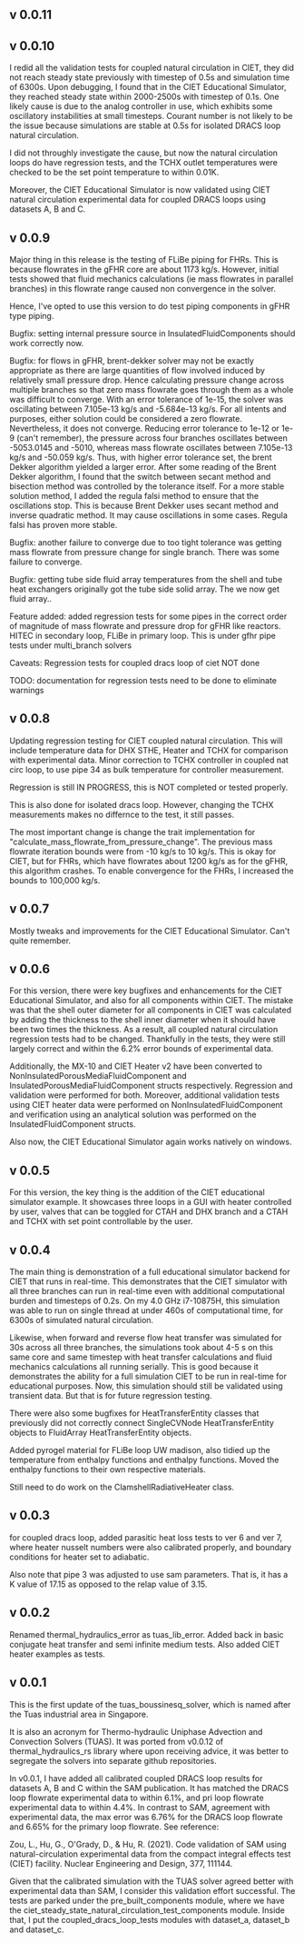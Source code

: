 ## v 0.0.11
## v 0.0.10

I redid all the validation tests for coupled natural circulation in CIET,
they did not reach steady state previously with timestep of 0.5s and 
simulation time of 6300s. Upon debugging, I found that in the CIET 
Educational Simulator, they reached steady state within 2000-2500s with 
timestep of 0.1s. One likely cause is due to the analog controller in use,
which exhibits some oscillatory instabilities at small timesteps. Courant 
number is not likely to be the issue because simulations are stable at 
0.5s for isolated DRACS loop natural circulation. 

I did not throughly investigate the cause, but now the natural circulation 
loops do have regression tests, and the TCHX outlet temperatures were checked 
to be the set point temperature to within 0.01K. 

Moreover, the CIET Educational Simulator is now validated using CIET 
natural circulation experimental data for coupled DRACS loops using datasets 
A, B and C. 

## v 0.0.9

Major thing in this release is the testing of FLiBe piping for FHRs. 
This is because flowrates in the gFHR core are about 1173 kg/s. However,
initial tests showed that fluid mechanics calculations (ie mass flowrates 
in parallel branches) in this flowrate range caused non convergence in the 
solver.

Hence, I've opted to use this version to do test piping components in gFHR 
type piping.

Bugfix: setting internal pressure source in InsulatedFluidComponents should 
work correctly now.

Bugfix: for flows in gFHR, brent-dekker solver may not be 
exactly appropriate as there are large quantities of flow involved 
induced by relatively small pressure drop. Hence calculating 
pressure change across multiple branches so that zero mass flowrate 
goes through them as a whole was difficult to converge. With 
an error tolerance of 1e-15, the solver was oscillating between 
7.105e-13 kg/s and -5.684e-13 kg/s. For all intents and purposes, 
either solution could be considered a zero flowrate. Nevertheless,
it does not converge. Reducing error tolerance to 1e-12 or 1e-9 
(can't remember), the pressure across four branches oscillates 
between -5053.0145 and -5010, whereas mass flowrate oscillates 
between 7.105e-13 kg/s and -50.059 kg/s. Thus, with higher 
error tolerance set, the brent Dekker algorithm yielded a larger error.
After some reading of the Brent Dekker algorithm, I found that the 
switch between secant method and bisection method was controlled by the 
tolerance itself. For a more stable solution method, I added the 
regula falsi method to ensure that the oscillations stop. This is 
because Brent Dekker uses secant method and inverse quadratic method.
It may cause oscillations in some cases. Regula falsi has proven more 
stable.

Bugfix: another failure to converge due to too tight tolerance was 
getting mass flowrate from pressure change for single branch. There was 
some failure to converge.

Bugfix: getting tube side fluid array temperatures from the shell 
and tube heat exchangers originally got the tube side solid array. 
The we now get fluid array..

Feature added: added regression tests for some pipes in the correct 
order of magnitude of mass flowrate and pressure drop for gFHR like 
reactors. HITEC in secondary loop, FLiBe in primary loop. This is under 
gfhr pipe tests under multi\_branch solvers

Caveats:
Regression tests for coupled dracs loop of ciet NOT done 

TODO: 
documentation for regression tests need to be done to eliminate warnings

## v 0.0.8 

Updating regression testing for CIET coupled natural circulation. This will 
include temperature data for DHX STHE, Heater and TCHX for comparison 
with experimental data. Minor correction to TCHX controller in coupled nat 
circ loop, to use pipe 34 as bulk temperature for controller measurement.

Regression is still IN PROGRESS, this is NOT completed or tested properly.

This is also done for isolated dracs loop. However, changing the TCHX 
measurements makes no differnce to the test, it still passes.

The most important change is change the trait implementation for 
"calculate_mass_flowrate_from_pressure_change". The previous mass flowrate 
iteration bounds were from -10 kg/s to 10 kg/s. This is okay for CIET, but 
for FHRs, which have flowrates about 1200 kg/s as for the gFHR, this algorithm 
crashes. To enable convergence for the FHRs, I increased the bounds to 
100,000 kg/s.

## v 0.0.7

Mostly tweaks and improvements for the CIET Educational Simulator.
Can't quite remember.

## v 0.0.6 

For this version, there were key bugfixes and enhancements 
for the CIET Educational Simulator,
and also for all components within CIET. The mistake was that the
shell outer diameter for all components in CIET was calculated by adding the 
thickness to the shell inner diameter when it should have been two 
times the thickness. As a result, all coupled natural circulation 
regression tests had to be changed. Thankfully in the tests, they were still 
largely correct and within the 6.2% error bounds of experimental data.

Additionally, the MX-10 and CIET Heater v2 have been converted to 
NonInsulatedPorousMediaFluidComponent and InsulatedPorousMediaFluidComponent 
structs respectively. Regression and validation were performed for both.
Moreover, additional validation tests using CIET heater data were 
performed on NonInsulatedFluidComponent and verification using an analytical 
solution was performed on the InsulatedFluidComponent structs. 

Also now, the CIET Educational Simulator again works natively on windows.



## v 0.0.5 

For this version, the key thing is the addition of the CIET educational
simulator example. It showcases three loops in a GUI with heater controlled 
by user, valves that can be toggled for CTAH and DHX branch and a CTAH 
and TCHX with set point controllable by the user.


## v 0.0.4 

The main thing is demonstration of a full educational simulator backend 
for CIET that runs in real-time. This demonstrates that the CIET 
simulator with all three branches can run in real-time even with additional 
computational burden and timesteps of 0.2s. 
On my 4.0 GHz i7-10875H, this simulation was able to run on single 
thread at under 460s of computational time, for 6300s of simulated 
natural circulation. 

Likewise, when forward and reverse flow heat transfer was 
simulated for 30s across all three branches, the simulations took about 4-5 s 
on this same core and same timestep with heat transfer calculations and 
fluid mechanics calculations all running serially. This is good because 
it demonstrates the ability for a full simulation CIET to be run in 
real-time for educational purposes. Now, this simulation should still be 
validated using transient data. But that is for future regression testing.

There were also some bugfixes for HeatTransferEntity classes that previously 
did not correctly connect SingleCVNode HeatTransferEntity objects 
to FluidArray HeatTransferEntity objects.

Added pyrogel material for FLiBe loop UW madison,
also tidied up the temperature from enthalpy functions and 
enthalpy functions. Moved the enthalpy functions to their own 
respective materials. 

Still need to do work on the ClamshellRadiativeHeater class.

## v 0.0.3 

for coupled dracs loop, added parasitic heat loss 
tests to ver 6 and ver 7, where 
heater nusselt numbers were also calibrated properly, and boundary 
conditions for heater set to adiabatic.

Also note that pipe 3 was adjusted to use sam parameters. 
That is, it has a K value of 17.15 as opposed to the relap value of 3.15.


## v 0.0.2 

Renamed thermal_hydraulics_error as tuas_lib_error. Added back in 
basic conjugate heat transfer and semi infinite medium tests. Also 
added CIET heater examples as tests.

## v 0.0.1

This is the first update of the tuas_boussinesq_solver,
which is named after the Tuas industrial area in Singapore.

It is also an acronym for Thermo-hydraulic Uniphase Advection and Convection 
Solvers (TUAS). It was ported from v0.0.12 of thermal_hydraulics_rs library 
where upon receiving advice, it was better to segregate the solvers into 
separate github repositories.

In v0.0.1, I have added all calibrated coupled DRACS loop results 
for datasets A, B and C within the SAM publication. It has matched the 
DRACS loop flowrate experimental data to within 6.1%, and pri loop flowrate 
experimental data to within 4.4%. In contrast to SAM, agreement with 
experimental data, the max error was 6.76% for the DRACS loop flowrate 
and 6.65% for the primary loop flowrate. See reference:

Zou, L., Hu, G., O'Grady, D., & Hu, R. (2021). Code validation of 
SAM using natural-circulation experimental data from the compact integral 
effects test (CIET) facility. Nuclear Engineering and Design, 377, 111144.

Given that the calibrated simulation with the TUAS solver agreed better with 
experimental data than SAM, I consider this validation effort successful.
The tests are parked under the pre_built_components module, where we have 
the ciet_steady_state_natural_circulation_test_components module. Inside that,
I put the coupled_dracs_loop_tests modules with dataset_a, dataset_b 
and dataset_c.
